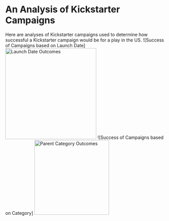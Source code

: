 # An Analysis of Kickstarter Campaigns
Here are analyses of Kickstarter campaigns used to determine how successful a Kickstarter campaign would be for a play in the US.
![Success of Campaigns based on Launch Date] <img width="284" alt="Launch Date Outcomes" src="https://user-images.githubusercontent.com/71742174/95030910-6e38f200-0678-11eb-8f1e-97303d289123.png">
![Success of Campaigns based on Category] <img width="233" alt="Parent Category Outcomes" src="https://user-images.githubusercontent.com/71742174/95030970-ccfe6b80-0678-11eb-8ddb-b4e82b4bb93d.png">
